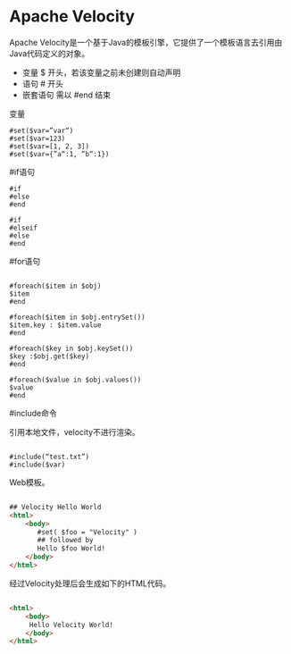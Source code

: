 # Apache Velocity

Apache Velocity是一个基于Java的模板引擎，它提供了一个模板语言去引用由Java代码定义的对象。

- 变量 $ 开头，若该变量之前未创建则自动声明
- 语句 # 开头
- 嵌套语句 需以 #end 结束

变量

```
#set($var=”var“)
#set($var=123)
#set($var=[1, 2, 3])
#set($var={”a“:1, ”b“:1})

```

\#if语句

```
#if
#else
#end

#if
#elseif
#else
#end

```

\#for语句

```

#foreach($item in $obj)
$item
#end

#foreach($item in $obj.entrySet())
$item.key : $item.value
#end

#foreach($key in $obj.keySet())
$key :$obj.get($key)
#end

#foreach($value in $obj.values())
$value
#end

```

\#include命令

引用本地文件，velocity不进行渲染。

```

#include(“test.txt”)
#include($var)

```

Web模板。

```html

## Velocity Hello World
<html>
    <body>
       #set( $foo = "Velocity" )
       ## followed by
       Hello $foo World!
    </body>
</html>

```

经过Velocity处理后会生成如下的HTML代码。

```html

<html>
    <body>
     Hello Velocity World!
    </body>
</html>

```
